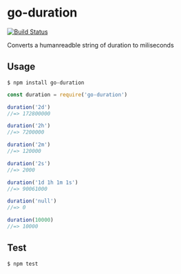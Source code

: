# go-duration
[![Build Status](https://travis-ci.org/igorgo/go-duration.svg?branch=master)](https://travis-ci.org/igorgo/go-duration)

Converts a humanreadble string of duration to miliseconds

## Usage

```
$ npm install go-duration
```

```js
const duration = require('go-duration')

duration('2d')
//=> 172800000

duration('2h')
//=> 7200000

duration('2m')
//=> 120000

duration('2s')
//=> 2000

duration('1d 1h 1m 1s')
//=> 90061000

duration('null')
//=> 0

duration(10000)
//=> 10000
```

## Test
```
$ npm test
```
